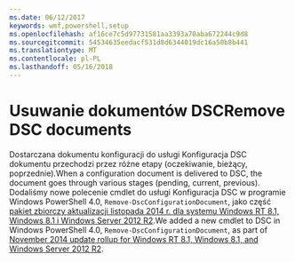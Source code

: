 ```yaml
---
ms.date: 06/12/2017
keywords: wmf,powershell,setup
ms.openlocfilehash: af16ce7c5d97731581aa3393a70aba672244c9d8
ms.sourcegitcommit: 54534635eedacf531d8d6344019dc16a50b8b441
ms.translationtype: MT
ms.contentlocale: pl-PL
ms.lasthandoff: 05/16/2018
---
```

# <a name="remove-dsc-documents"></a><span data-ttu-id="81777-102">Usuwanie dokumentów DSC</span><span class="sxs-lookup"><span data-stu-id="81777-102">Remove DSC documents</span></span>

<span data-ttu-id="81777-103">Dostarczana dokumentu konfiguracji do usługi Konfiguracja DSC dokumentu przechodzi przez różne etapy (oczekiwanie, bieżący, poprzednie).</span><span class="sxs-lookup"><span data-stu-id="81777-103">When a configuration document is delivered to DSC, the document goes through various stages (pending, current, previous).</span></span> <span data-ttu-id="81777-104">Dodaliśmy nowe polecenie cmdlet do usługi Konfiguracja DSC w programie Windows PowerShell 4.0, `Remove-DscConfigurationDocument`, jako część [pakiet zbiorczy aktualizacji listopada 2014 r. dla systemu Windows RT 8.1, Windows 8.1 i Windows Server 2012 R2](https://support.microsoft.com/kb/3000850).</span><span class="sxs-lookup"><span data-stu-id="81777-104">We added a new cmdlet to DSC in Windows PowerShell 4.0, `Remove-DscConfigurationDocument`, as part of [November 2014 update rollup for Windows RT 8.1, Windows 8.1, and Windows Server 2012 R2](https://support.microsoft.com/kb/3000850).</span></span>
